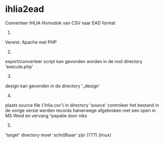 ihlia2ead
=========

Converteer IHLIA Homodok van CSV naar EAD format

1.
Vereist: Apache met PHP

2.
export/converteer script kan gevonden worden in de root directory 'execute.php'

3.
design kan gevonden in de directory '_design'

4.
plaats source file ('ihlia.csv') in directory 'source'
controleer het bestand
in de vorige versie werden records halverwege afgebroken met een <enter><spatie>
open in MS Word en vervang ^pspatie door niks

5.
'target' directory moet 'schrijfbaar' zijn (777) (linux)
